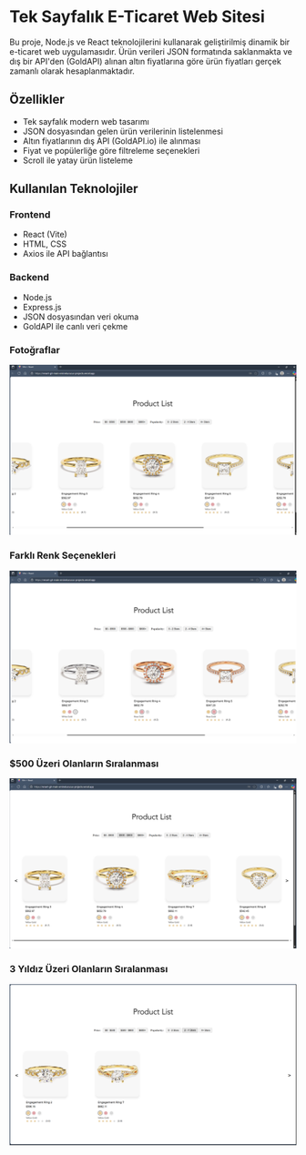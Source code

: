 # Tek Sayfalık E-Ticaret Web Sitesi

Bu proje, Node.js ve React teknolojilerini kullanarak geliştirilmiş dinamik bir e-ticaret web uygulamasıdır. Ürün verileri JSON formatında saklanmakta ve dış bir API'den (GoldAPI) alınan altın fiyatlarına göre ürün fiyatları gerçek zamanlı olarak hesaplanmaktadır.

##  Özellikler

- Tek sayfalık modern web tasarımı
- JSON dosyasından gelen ürün verilerinin listelenmesi
- Altın fiyatlarının dış API (GoldAPI.io) ile alınması
- Fiyat ve popülerliğe göre filtreleme seçenekleri
- Scroll ile yatay ürün listeleme

##  Kullanılan Teknolojiler

### Frontend
- React (Vite)
- HTML, CSS
- Axios ile API bağlantısı

### Backend
- Node.js
- Express.js
- JSON dosyasından veri okuma
- GoldAPI ile canlı veri çekme

### Fotoğraflar
![Proje Ekran Görüntüsü](screenshots/image.png)

### Farklı Renk Seçenekleri
![Proje Ekran Görüntüsü](screenshots/image2.png)

### $500 Üzeri Olanların Sıralanması
![Proje Ekran Görüntüsü](screenshots/image3.png)

### 3 Yıldız Üzeri Olanların Sıralanması
![Proje Ekran Görüntüsü](screenshots/image4.png)

